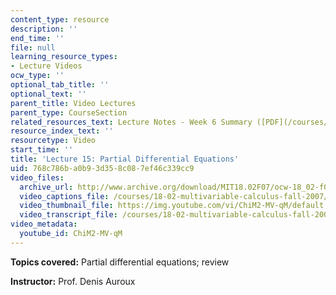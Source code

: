 ```yaml
---
content_type: resource
description: ''
end_time: ''
file: null
learning_resource_types:
- Lecture Videos
ocw_type: ''
optional_tab_title: ''
optional_text: ''
parent_title: Video Lectures
parent_type: CourseSection
related_resources_text: Lecture Notes - Week 6 Summary ([PDF](/courses/18-02-multivariable-calculus-fall-2007/resources/lec_week6))
resource_index_text: ''
resourcetype: Video
start_time: ''
title: 'Lecture 15: Partial Differential Equations'
uid: 768c786b-a0b9-3d35-8c08-7ef46c339cc9
video_files:
  archive_url: http://www.archive.org/download/MIT18.02F07/ocw-18_02-f07-lec15_300k.mp4
  video_captions_file: /courses/18-02-multivariable-calculus-fall-2007/223374e45e79588c99651c24d656c7dc_ChiM2-MV-qM.vtt
  video_thumbnail_file: https://img.youtube.com/vi/ChiM2-MV-qM/default.jpg
  video_transcript_file: /courses/18-02-multivariable-calculus-fall-2007/cd2631b97884f36adbc06dfa0432451f_ChiM2-MV-qM.pdf
video_metadata:
  youtube_id: ChiM2-MV-qM
---
```


**Topics covered:** Partial differential equations; review

**Instructor:** Prof. Denis Auroux



